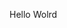 Hello Wolrd








































































































































































































































































































































































































































































































































































































































































